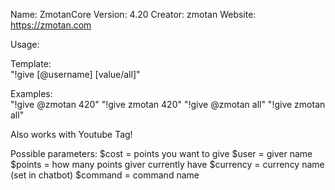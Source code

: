  Name: 		ZmotanCore
 Version: 	4.20
 Creator: 	zmotan
 Website:	https://zmotan.com


Usage: 

Template: 	
"!give [@username] [value/all]"

Examples: 	
"!give @zmotan 420"
"!give zmotan 420"
"!give @zmotan all"
"!give zmotan all"


Also works with Youtube Tag!


Possible parameters:
$cost = points you want to give
$user = giver name
$points = how many points giver currently have
$currency = currency name (set in chatbot)
$command = command name

